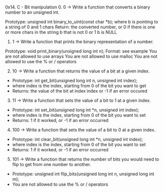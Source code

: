 0x14. C - Bit manipulation
0. 0 -> Write a function that converts a binary number to an unsigned int.

Prototype: unsigned int binary_to_uint(const char *b);
where b is pointing to a string of 0 and 1 chars
Return: the converted number, or 0 if
there is one or more chars in the string b that is not 0 or 1
b is NULL

1. 1 -> Write a function that prints the binary representation of a number.

Prototype: void print_binary(unsigned long int n);
Format: see example
You are not allowed to use arrays
You are not allowed to use malloc
You are not allowed to use the % or / operators

2. 10 -> Write a function that returns the value of a bit at a given index.

 * Prototype: int get_bit(unsigned long int n, unsigned int index);
 * where index is the index, starting from 0 of the bit you want to get
 * Returns: the value of the bit at index index or -1 if an error occured

3. 11 -> Write a function that sets the value of a bit to 1 at a given index.

 * Prototype: int set_bit(unsigned long int *n, unsigned int index);
 * where index is the index, starting from 0 of the bit you want to set
 * Returns: 1 if it worked, or -1 if an error occurred

4. 100 -> Write a function that sets the value of a bit to 0 at a given index.

 * Prototype: int clear_bit(unsigned long int *n, unsigned int index);
 * where index is the index, starting from 0 of the bit you want to set
 * Returns: 1 if it worked, or -1 if an error occurred

5. 101 ->  Write a function that returns the number of bits you would need to flip to get from one number to another.

 * Prototype: unsigned int flip_bits(unsigned long int n, unsigned long int m);
 * You are not allowed to use the % or / operators

